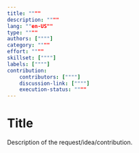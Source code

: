 ```yaml
---
title: """"
description: """"
lang: ""en-US""
type: """"
authors: [""""]
category: """"
effort: """"
skillset: [""""]
labels: [""""]
contribution:
    contributors: [""""]
    discussion-link: [""""]
    execution-status: """"
---
```


# Title

Description of the request/idea/contribution. 
